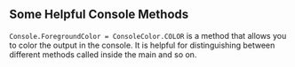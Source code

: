 ## Some Helpful Console Methods

`Console.ForegroundColor = ConsoleColor.COLOR` is a method that allows you to color the output in the console. It is helpful for distinguishing between different methods called inside the main and so on.
